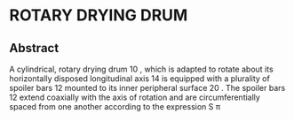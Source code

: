 # ROTARY DRYING DRUM

## Abstract
A cylindrical, rotary drying drum 10 , which is adapted to rotate about its horizontally disposed longitudinal axis 14 is equipped with a plurality of spoiler bars 12 mounted to its inner peripheral surface 20 . The spoiler bars 12 extend coaxially with the axis of rotation and are circumferentially spaced from one another according to the expression S π